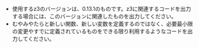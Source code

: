 - 使用するz3のバージョンは、0.13.1のものです。z3に関連するコードを出力する場合には、このバージョンに関連したものを出力してください。
- むやみやたらと新しい関数、新しい変数を定義するのではなく、必要最小限の変更やすでに定義されているものをできる限り利用するようなコードを出力してください。